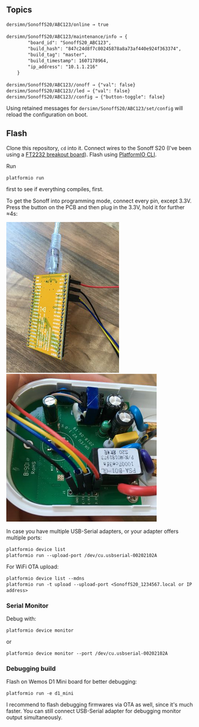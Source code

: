 ## Topics

```
dersimn/SonoffS20/ABC123/online → true

dersimn/SonoffS20/ABC123/maintenance/info → {
        "board_id": "SonoffS20_ABC123",
        "build_hash": "847c24d8f7c80245878a8a73af440e924f363374",
        "build_tag": "master",
        "build_timestamp": 1607178964,
        "ip_address": "10.1.1.216"
    }

dersimn/SonoffS20/ABC123//onoff → {"val": false}
dersimn/SonoffS20/ABC123//led → {"val": false}
dersimn/SonoffS20/ABC123//config → {"button-toggle": false}
```

Using retained messages for `dersimn/SonoffS20/ABC123/set/config` will reload the configuration on boot.

## Flash

Clone this repository, `cd` into it. Connect wires to the Sonoff S20 (I've been using a [FT2232 breakout board](http://dangerousprototypes.com/docs/FT2232_breakout_board)). Flash using [PlatformIO CLI](https://docs.platformio.org/en/latest/installation.html).  

Run

    platformio run

first to see if everything compiles, first.

To get the Sonoff into programming mode, connect every pin, except 3.3V. Press the button on the PCB and then plug in the 3.3V, hold it for further ≈4s:

[![](docs/connection_ftdi_400.jpeg)](docs/connection_ftdi_2000.jpeg)
[![](docs/connection_sonoff_400.jpeg)](docs/connection_sonoff_2000.jpeg)

In case you have multiple USB-Serial adapters, or your adapter offers multiple ports:

    platformio device list
    platformio run --upload-port /dev/cu.usbserial-00202102A 

For WiFi OTA upload:

    platformio device list --mdns
    platformio run -t upload --upload-port <SonoffS20_1234567.local or IP address>

### Serial Monitor

Debug with:

    platformio device monitor

or

    platformio device monitor --port /dev/cu.usbserial-00202102A

### Debugging build

Flash on Wemos D1 Mini board for better debugging:

    platformio run -e d1_mini

I recommend to flash debugging firmwares via OTA as well, since it's much faster. You can still connect USB-Serial adapter for debugging monitor output simultaneously.


[settings_arduino]: https://github.com/arendst/Tasmota/wiki/Arduino-IDE
[settings_platformio]: https://docs.platformio.org/en/stable/boards/espressif8266/sonoff_s20.html
[settings_platformio_raw]: https://github.com/platformio/platform-espressif8266/blob/master/boards/sonoff_s20.json
[pinout]: https://esphome.io/devices/sonoff_s20.html